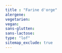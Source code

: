 ```yaml
---
title : "Farine d'orge"
alergene:
vegetarien:
vegan:
sans-glutten:
sans-lactose:
type: "lof"
sitemap_exclude: true
--- 
```

